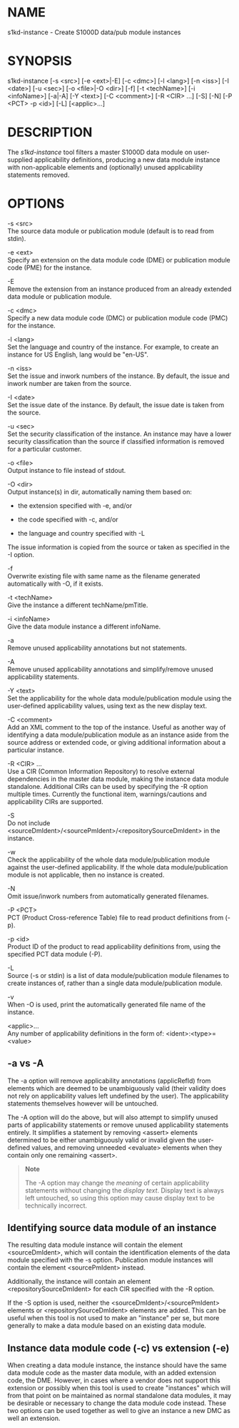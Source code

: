NAME
====

s1kd-instance - Create S1000D data/pub module instances

SYNOPSIS
========

s1kd-instance \[-s &lt;src&gt;\] \[-e &lt;ext&gt;|-E\] \[-c &lt;dmc&gt;\] \[-l &lt;lang&gt;\] \[-n &lt;iss&gt;\] \[-I &lt;date&gt;\] \[-u &lt;sec&gt;\] \[-o &lt;file&gt;|-O &lt;dir&gt;\] \[-f\] \[-t &lt;techName&gt;\] \[-i &lt;infoName&gt;\] \[-a|-A\] \[-Y &lt;text&gt;\] \[-C &lt;comment&gt;\] \[-R &lt;CIR&gt; ...\] \[-S\] \[-N\] \[-P &lt;PCT&gt; -p &lt;id&gt;\] \[-L\] \[&lt;applic&gt;...\]

DESCRIPTION
===========

The *s1kd-instance* tool filters a master S1000D data module on user-supplied applicability definitions, producing a new data module instance with non-applicable elements and (optionally) unused applicability statements removed.

OPTIONS
=======

-s &lt;src&gt;  
The source data module or publication module (default is to read from stdin).

-e &lt;ext&gt;  
Specify an extension on the data module code (DME) or publication module code (PME) for the instance.

-E  
Remove the extension from an instance produced from an already extended data module or publication module.

-c &lt;dmc&gt;  
Specify a new data module code (DMC) or publication module code (PMC) for the instance.

-l &lt;lang&gt;  
Set the language and country of the instance. For example, to create an instance for US English, lang would be "en-US".

-n &lt;iss&gt;  
Set the issue and inwork numbers of the instance. By default, the issue and inwork number are taken from the source.

-I &lt;date&gt;  
Set the issue date of the instance. By default, the issue date is taken from the source.

-u &lt;sec&gt;  
Set the security classification of the instance. An instance may have a lower security classification than the source if classified information is removed for a particular customer.

-o &lt;file&gt;  
Output instance to file instead of stdout.

-O &lt;dir&gt;  
Output instance(s) in dir, automatically naming them based on:

-   the extension specified with -e, and/or

-   the code specified with -c, and/or

-   the language and country specified with -L

The issue information is copied from the source or taken as specified in the -I option.

-f  
Overwrite existing file with same name as the filename generated automatically with -O, if it exists.

-t &lt;techName&gt;  
Give the instance a different techName/pmTitle.

-i &lt;infoName&gt;  
Give the data module instance a different infoName.

-a  
Remove unused applicability annotations but not statements.

-A  
Remove unused applicability annotations and simplify/remove unused applicability statements.

-Y &lt;text&gt;  
Set the applicability for the whole data module/publication module using the user-defined applicability values, using text as the new display text.

-C &lt;comment&gt;  
Add an XML comment to the top of the instance. Useful as another way of identifying a data module/publication module as an instance aside from the source address or extended code, or giving additional information about a particular instance.

-R &lt;CIR&gt; ...  
Use a CIR (Common Information Repository) to resolve external dependencies in the master data module, making the instance data module standalone. Additional CIRs can be used by specifying the -R option multiple times. Currently the functional item, warnings/cautions and applicability CIRs are supported.

-S  
Do not include &lt;sourceDmIdent&gt;/&lt;sourcePmIdent&gt;/&lt;repositorySourceDmIdent&gt; in the instance.

-w  
Check the applicability of the whole data module/publication module against the user-defined applicability. If the whole data module/publication module is not applicable, then no instance is created.

-N  
Omit issue/inwork numbers from automatically generated filenames.

-P &lt;PCT&gt;  
PCT (Product Cross-reference Table) file to read product definitions from (-p).

-p &lt;id&gt;  
Product ID of the product to read applicability definitions from, using the specified PCT data module (-P).

-L  
Source (-s or stdin) is a list of data module/publication module filenames to create instances of, rather than a single data module/publication module.

-v  
When -O is used, print the automatically generated file name of the instance.

&lt;applic&gt;...  
Any number of applicability definitions in the form of: &lt;ident&gt;:&lt;type&gt;=&lt;value&gt;

-a vs -A
--------

The -a option will remove applicability annotations (applicRefId) from elements which are deemed to be unambiguously valid (their validity does not rely on applicability values left undefined by the user). The applicability statements themselves however will be untouched.

The -A option will do the above, but will also attempt to simplify unused parts of applicability statements or remove unused applicability statements entirely. It simplifies a statement by removing &lt;assert&gt; elements determined to be either unambiguously valid or invalid given the user-defined values, and removing unneeded &lt;evaluate&gt; elements when they contain only one remaining &lt;assert&gt;.

> **Note**
>
> The -A option may change the *meaning* of certain applicability statements without changing the *display text*. Display text is always left untouched, so using this option may cause display text to be technically incorrect.

Identifying source data module of an instance
---------------------------------------------

The resulting data module instance will contain the element &lt;sourceDmIdent&gt;, which will contain the identification elements of the data module specified with the -s option. Publication module instances will contain the element &lt;sourcePmIdent&gt; instead.

Additionally, the instance will contain an element &lt;repositorySourceDmIdent&gt; for each CIR specified with the -R option.

If the -S option is used, neither the &lt;sourceDmIdent&gt;/&lt;sourcePmIdent&gt; elements or &lt;repositorySourceDmIdent&gt; elements are added. This can be useful when this tool is not used to make an "instance" per se, but more generally to make a data module based on an existing data module.

Instance data module code (-c) vs extension (-e)
------------------------------------------------

When creating a data module instance, the instance should have the same data module code as the master data module, with an added extension code, the DME. However, in cases where a vendor does not support this extension or possibly when this tool is used to create "instances" which will from that point on be maintained as normal standalone data modules, it may be desirable or necessary to change the data module code instead. These two options can be used together as well to give an instance a new DMC as well an extension.
